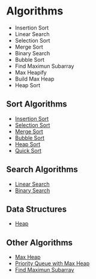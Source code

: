 # Algorithms

- Insertion Sort
- Linear Search
- Selection Sort
- Merge Sort
- Binary Search
- Bubble Sort
- Find Maximun Subarray
- Max Heapify
- Build Max Heap
- Heap Sort

## Sort Algorithms

- [Insertion Sort](https://github.com/GabrielPB96/Algorithms/blob/main/sorting/insertionSort.js)
- [Selection Sort](https://github.com/GabrielPB96/Algorithms/blob/main/sorting/selectionSort.js) 
- [Merge Sort](https://github.com/GabrielPB96/Algorithms/blob/main/sorting/mergeSort.js)
- [Bubble Sort](https://github.com/GabrielPB96/Algorithms/blob/main/sorting/bubbleSort.js)
- [Heap Sort](https://github.com/GabrielPB96/Algorithms/blob/main/sorting/heapSort.js)
- [Quick Sort](https://github.com/GabrielPB96/Algorithms/blob/main/sorting/quickSort.js)

## Search Algorithms

- [Linear Search](https://github.com/GabrielPB96/Algorithms/blob/main/search/linearSearch.js)
- [Binary Search](https://github.com/GabrielPB96/Algorithms/blob/main/search/binarySearch.js)

## Data Structures

- [Heap]()


## Other Algorithms

- [Max Heap]()
- [Priority Queue with Max Heap]()
- [Find Maximun Subarray]()

